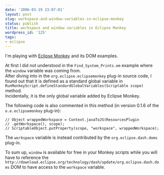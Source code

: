 ```yaml
---
date: '2006-03-19 23:07:01'
layout: post
slug: workspace-and-window-variables-in-eclipse-monkey
status: publish
title: workspace and window variables in Eclipse Monkey
wordpress_id: '125'
tags:
- eclipse
---
```


I'm playing with [Eclipse Monkey](http://www.eclipse.org/dash/monkey-help.php?key=installing) and its DOM examples.

At first I did not understood in the `Find_System_Prints.em` example where the `window` variable was coming from.  
After diving into in the `org.eclipse.eclipsemonkey` plug-in source code, I found out that it is defined as a standard global variable
in `RunMonkeyScript.defineStandardGlobalVariables(Scriptable scope)` method.   
Incidentally, it is the only global variable added by Eclipse Monkey.

The following code is also commented in this method (in version 0.1.6 of the `o.e.eclipsemonkey` plug-in):

    // Object wrappedWorkspace = Context.javaToJS(ResourcesPlugin
    // .getWorkspace(), scope);
    // ScriptableObject.putProperty(scope, "workspace", wrappedWorkspace);

The `workspace` variable is instead contributed by the `org.eclipse.dash.doms` plug-in.

To sum up, `window` is available for free in your Monkey scripts while you will have to reference the `http://download.eclipse.org/technology/dash/update/org.eclipse.dash.doms` DOM to have access to the `workspace` variable.

